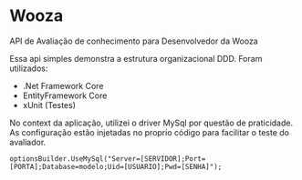 # Wooza
API de Avaliação de conhecimento para Desenvolvedor da Wooza

Essa api simples demonstra a estrutura organizacional DDD.
Foram utilizados:
 - .Net Framework Core 
 - EntityFramework Core
 - xUnit (Testes)
 
 No context da aplicação, utilizei o driver MySql por questão de praticidade.
 As configuração estão injetadas no proprio código para facilitar o teste do avaliador.
 
    optionsBuilder.UseMySql("Server=[SERVIDOR];Port=[PORTA];Database=modelo;Uid=[USUARIO];Pwd=[SENHA]");
 
 
